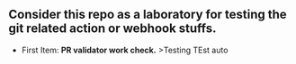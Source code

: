 ## Consider this repo as a laboratory for testing the git related action or webhook stuffs.

- First Item: **PR validator work check.** >Testing
TEst
auto
